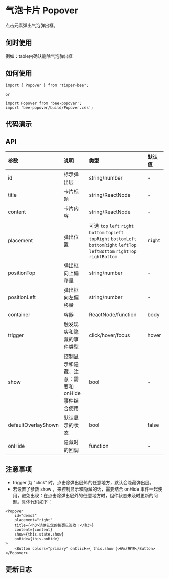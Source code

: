 # 气泡卡片 Popover
点击元素弹出气泡弹出框。

## 何时使用
例如：table内确认删除气泡弹出框

## 如何使用

```
import { Popover } from 'tinper-bee';

or

import Popover from 'bee-popover';
import 'bee-popover/build/Popover.css';

```

## 代码演示

## API

|参数|说明|类型|默认值|
|:---|:-----|:----|:------|
|id|标示弹出层|string/number|-|
|title|卡片标题|string/ReactNode|-|
|content|卡片内容|string/ReactNode|-|
|placement|弹出位置|可选 `top` `left` `right` `bottom` `topLeft` `topRight` `bottomLeft` `bottomRight` `leftTop` `leftBottom` `rightTop` `rightBottom`|`right`|
|positionTop|弹出框向上偏移量|string/number|-|
|positionLeft|弹出框向左偏移量|string/number|-|
|container|容器|ReactNode/function|body|
|trigger|触发现实和隐藏的事件类型|click/hover/focus|hover|
|show|控制显示和隐藏，注意：需要和 onHide 事件结合使用|bool|-|
|defaultOverlayShown|默认显示的状态|bool|false|
|onHide|隐藏时的回调|function|-|

## 注意事项
- trigger 为 "click" 时，点击除弹出层外的任意地方，默认会隐藏弹出层。
- 若设置了参数 show ，来控制显示和隐藏的话，需要结合 onHide 事件一起使用，避免出现：在点击除弹出层外的任意地方时，组件状态未及时更新的问题。具体代码如下：
```
<Popover
    id="demo2"
    placement="right"
    title={<h3>请确认您的包裹已签收！</h3>}
    content={content}
    show={this.state.show}
    onHide={this.onHide}
>
    <Button colors="primary" onClick={ this.show }>确认按钮</Button>
</Popover>
```


## 更新日志
